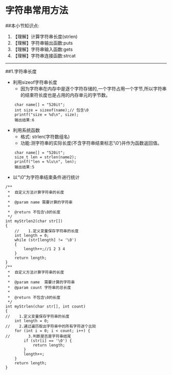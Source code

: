 # 字符串常用方法
##本小节知识点:
1. 【理解】计算字符串长度(strlen)
2. 【理解】字符串输出函数:puts
3. 【理解】字符串输入函数:gets
4. 【理解】字符串连接函数:strcat

---

##1.字符串长度
- 利用sizeof字符串长度
    + 因为字符串在内存中是逐个字符存储的,一个字符占用一个字节,所以字符串的结束符长度也是占用的内存单元的字节数。
    
```
    char name[] = "520it";
    int size = sizeof(name);// 包含\0
    printf("size = %d\n", size);
    输出结果:6
```

- 利用系统函数
    + 格式: strlen(字符数组名)
    + 功能:测字符串的实际长度(不含字符串结束标志‘\0’)并作为函数返回值。

```
    char name[] = "520it";
    size_t len = strlen(name2);
    printf("len = %lu\n", len);
    输出结果:5
```

- 以“\0”为字符串结束条件进行统计
```
/**
 *  自定义方法计算字符串的长度
 *
 *  @param name 需要计算的字符串
 *
 *  @return 不包含\0的长度
 */
int myStrlen2(char str[])
{
    //    1.定义变量保存字符串的长度
    int length = 0;
    while (str[length] != '\0')
    {
        length++;//1 2 3 4
    }
    return length;
}
/**
 *  自定义方法计算字符串的长度
 *
 *  @param name  需要计算的字符串
 *  @param count 字符串的总长度
 *
 *  @return 不包含\0的长度
 */
int myStrlen(char str[], int count)
{
//    1.定义变量保存字符串的长度
    int length = 0;
//    2.通过遍历取出字符串中的所有字符逐个比较
    for (int i = 0; i < count; i++) {
//        3.判断是否是字符串结尾
        if (str[i] == '\0') {
            return length;
        }
        length++;
    }
    return length;
}
```
